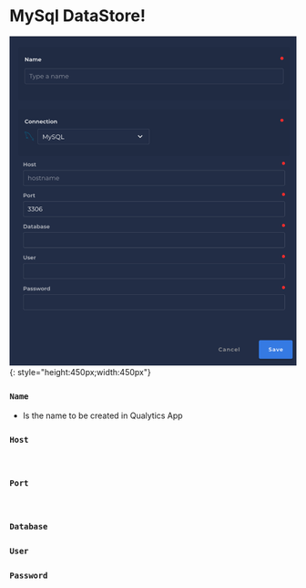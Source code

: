 # MySql DataStore!

![Screenshot](../assets/datastores/mysql/create-datastore.png){: style="height:450px;width:450px"}

### `Name`

* Is the name to be created in Qualytics App

### `Host`
​
### `Port`
​
### `Database`

### `User`

### `Password`
